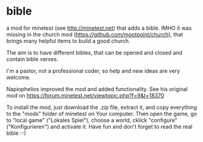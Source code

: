 # bible
a mod for minetest (see http://minetest.net) that adds a bible.
IMHO it was missing in the church mod (https://github.com/mootpoint/church), that brings many helpful items to build a good church.

The aim is to have different bibles, that can be opened and closed and contain bible verses.

I'm a pastor, not a professional coder, so help and new ideas are very welcome.

Napiophelios improved the mod and added functionality. See his original mod on https://forum.minetest.net/viewtopic.php?f=9&t=18370

To install the mod, just download the .zip file, extract it, and copy everything to the "mods" folder of minetest on Your computer. Then open the game, go to "local game" ("Lokales Spiel"), choose a world, cklick "configure" ("Konfigurieren") and activate it.
Have fun and don't forget to read the real bible :-) 
